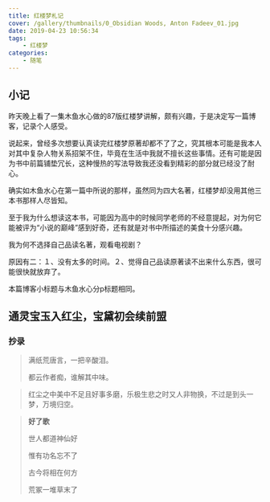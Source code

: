 ```yaml
---
title: 红楼梦札记
cover: /gallery/thumbnails/0_Obsidian Woods, Anton Fadeev_01.jpg
date: 2019-04-23 10:56:34
tags: 
    - 红楼梦
categories: 
    - 随笔
---
```


## 小记

昨天晚上看了一集木鱼水心做的87版红楼梦讲解，颇有兴趣，于是决定写一篇博客，记录个人感受。

说起来，曾经多次想要认真读完红楼梦原著却都不了了之，究其根本可能是我本人对其中复杂人物关系招架不住，毕竟在生活中我就不擅长这些事情。还有可能是因为书中前篇铺垫冗长，这种慢热的写法导致我还没看到精彩的部分就已经没了耐心。

<!--more-->

确实如木鱼水心在第一篇中所说的那样，虽然同为四大名著，红楼梦却没用其他三本书那样人尽皆知。

至于我为什么想读这本书，可能因为高中的时候同学老师的不经意提起，对为何它能被评为“小说的巅峰”感到好奇，还有就是对书中所描述的美食十分感兴趣。

我为何不选择自己品读名著，观看电视剧？

原因有二：１、没有太多的时间。２、觉得自己品读原著读不出来什么东西，很可能很快就放弃了。

本篇博客小标题与木鱼水心分p标题相同。

## 通灵宝玉入红尘，宝黛初会续前盟

 ### 抄录

> 满纸荒唐言，一把辛酸泪。
>
> 都云作者痴，谁解其中味。

> 红尘之中美中不足且好事多磨，乐极生悲之时又人非物换，不过是到头一梦，万境归空。

> **好了歌**
>
> 世人都道神仙好
>
> 惟有功名忘不了
>
> 古今将相在何方
>
> 荒冢一堆草末了

